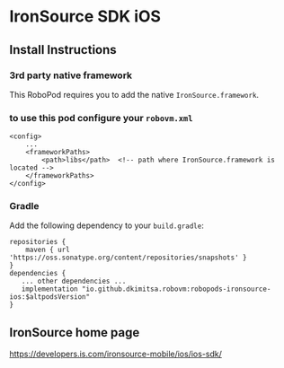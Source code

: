 # IronSource SDK iOS

## Install Instructions

### 3rd party native framework
This RoboPod requires you to add the native `IronSource.framework`.

### to use this pod configure your `robovm.xml`

```
<config>
    ...
    <frameworkPaths>
        <path>libs</path>  <!-- path where IronSource.framework is located -->
    </frameworkPaths>
</config>
```

### Gradle

Add the following dependency to your `build.gradle`:

```
repositories {
    maven { url 'https://oss.sonatype.org/content/repositories/snapshots' }
}
dependencies {
   ... other dependencies ...
   implementation "io.github.dkimitsa.robovm:robopods-ironsource-ios:$altpodsVersion"
}
```

## IronSource home page
https://developers.is.com/ironsource-mobile/ios/ios-sdk/
